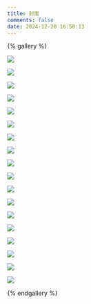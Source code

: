 ```yaml
---
title: 封面
comments: false
date: 2024-12-20 16:50:13
---
```

{% gallery %}

![](https://s2.loli.net/2024/12/19/B7VuKfa6soRIhiq.jpg)

![](https://s2.loli.net/2024/12/18/MqZvzwQmFOUKj71.jpg)

![](https://s2.loli.net/2024/12/18/1xTSIkzMsFhC5qa.jpg)

![](https://s2.loli.net/2024/12/18/CQpDMXAlW1NRBHe.jpg)

![](https://s2.loli.net/2024/12/18/6E4MpW3xVIivLk7.webp)

![](https://s2.loli.net/2024/12/18/CD9hXYxbAV7lfWQ.webp)

![](https://s2.loli.net/2024/12/20/h9vq5GZdUgNanQC.jpg)

![](https://s2.loli.net/2024/12/20/h9cWQ5wZI4FUqYx.jpg)

![](https://s2.loli.net/2024/12/20/sL5EIGAYVDUuH6a.jpg)

![](https://s2.loli.net/2024/12/20/5KZUNLiCIko19Pd.jpg)

![](https://s2.loli.net/2024/12/20/J8towxiYd1AVWLF.jpg)

![](https://s2.loli.net/2024/12/20/bmwuCVrIBpY3ftS.jpg)

![](https://s2.loli.net/2024/12/20/l1u8jr4AOwSJMhd.jpg)

![](https://s2.loli.net/2024/12/20/n2FlYJx36ZhHzXO.jpg)

![](https://s2.loli.net/2024/12/20/szticopUKLFe7nG.jpg)

![](https://s2.loli.net/2024/12/20/79eAtcPOvYTUs2d.jpg)

![](https://s2.loli.net/2024/12/19/dNugUCRYX27ePwS.jpg)

![](https://s2.loli.net/2024/12/18/ipgJehsTy7L38fV.webp)

{% endgallery %}
